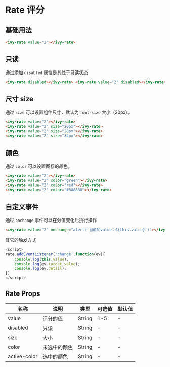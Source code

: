 # Rate 评分

## 基础用法

<ivy-rate value="2"></ivy-rate>

```html
<ivy-rate value="2"></ivy-rate>
```

## 只读

通过添加 `disabled` 属性是其处于只读状态

<ivy-rate disabled></ivy-rate>

<ivy-rate value="2" disabled></ivy-rate>

```html
<ivy-rate disabled></ivy-rate> <ivy-rate value="2" disabled></ivy-rate>
```

## 尺寸 size

通过 `size` 可以设置组件尺寸，默认为 `font-size` 大小（20px）。

<ivy-rate value="2"></ivy-rate>
<ivy-rate value="2" size="20px"></ivy-rate>
<ivy-rate value="2" size="28px"></ivy-rate>
<ivy-rate value="2" size="34px"></ivy-rate>

```html
<ivy-rate value="2"></ivy-rate>
<ivy-rate value="2" size="20px"></ivy-rate>
<ivy-rate value="2" size="28px"></ivy-rate>
<ivy-rate value="2" size="34px"></ivy-rate>
```

## 颜色

通过 `color` 可以设置图标的颜色。

<ivy-rate value="2"></ivy-rate>
<ivy-rate value="2" color="green"></ivy-rate>
<ivy-rate value="2" color="red"></ivy-rate>
<ivy-rate value="2" color="#888888"></ivy-rate>

```html
<ivy-rate value="2"></ivy-rate>
<ivy-rate value="2" color="green"></ivy-rate>
<ivy-rate value="2" color="red"></ivy-rate>
<ivy-rate value="2" color="#888888"></ivy-rate>
```

## 自定义事件

通过 `onchange` 事件可以在分值变化后执行操作

<ivy-rate value="2" onchange="alert(`当前的value：${this.value}`)" ></ivy-rate>

```html
<ivy-rate value="2" onchange="alert(`当前的value：${this.value}`)"></ivy-rate>
```

其它的触发方式

```js
<script>
rate.addEventListener('change',function(ev){
    console.log(this.value);
    console.log(ev.target.value);
    console.log(ev.detail);
})
</script>
```

## Rate Props

| 名称         | 说明         | 类型   | 可选值 | 默认值 |
| ------------ | ------------ | ------ | ------ | ------ |
| value        | 评分的值     | String | 1-5    | -      |
| disabled     | 只读         | String | -      | -      |
| size         | 大小         | String | -      | -      |
| color        | 未选中的颜色 | String | -      | -      |
| active-color | 选中的颜色   | String | -      | -      |
